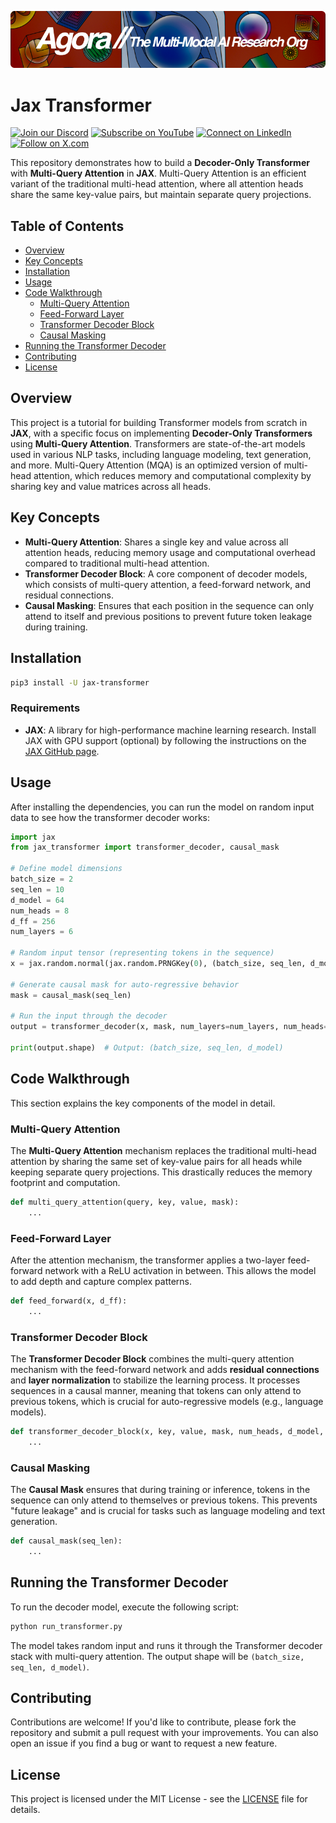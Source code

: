 [![Multi-Modality](agorabanner.png)](https://discord.com/servers/agora-999382051935506503)

# Jax Transformer
[![Join our Discord](https://img.shields.io/badge/Discord-Join%20our%20server-5865F2?style=for-the-badge&logo=discord&logoColor=white)](https://discord.gg/agora-999382051935506503) [![Subscribe on YouTube](https://img.shields.io/badge/YouTube-Subscribe-red?style=for-the-badge&logo=youtube&logoColor=white)](https://www.youtube.com/@kyegomez3242) [![Connect on LinkedIn](https://img.shields.io/badge/LinkedIn-Connect-blue?style=for-the-badge&logo=linkedin&logoColor=white)](https://www.linkedin.com/in/kye-g-38759a207/) [![Follow on X.com](https://img.shields.io/badge/X.com-Follow-1DA1F2?style=for-the-badge&logo=x&logoColor=white)](https://x.com/kyegomezb)


This repository demonstrates how to build a **Decoder-Only Transformer** with **Multi-Query Attention** in **JAX**. Multi-Query Attention is an efficient variant of the traditional multi-head attention, where all attention heads share the same key-value pairs, but maintain separate query projections.

## Table of Contents

- [Overview](#overview)
- [Key Concepts](#key-concepts)
- [Installation](#installation)
- [Usage](#usage)
- [Code Walkthrough](#code-walkthrough)
  - [Multi-Query Attention](#multi-query-attention)
  - [Feed-Forward Layer](#feed-forward-layer)
  - [Transformer Decoder Block](#transformer-decoder-block)
  - [Causal Masking](#causal-masking)
- [Running the Transformer Decoder](#running-the-transformer-decoder)
- [Contributing](#contributing)
- [License](#license)

## Overview

This project is a tutorial for building Transformer models from scratch in **JAX**, with a specific focus on implementing **Decoder-Only Transformers** using **Multi-Query Attention**. Transformers are state-of-the-art models used in various NLP tasks, including language modeling, text generation, and more. Multi-Query Attention (MQA) is an optimized version of multi-head attention, which reduces memory and computational complexity by sharing key and value matrices across all heads.

## Key Concepts

- **Multi-Query Attention**: Shares a single key and value across all attention heads, reducing memory usage and computational overhead compared to traditional multi-head attention.
- **Transformer Decoder Block**: A core component of decoder models, which consists of multi-query attention, a feed-forward network, and residual connections.
- **Causal Masking**: Ensures that each position in the sequence can only attend to itself and previous positions to prevent future token leakage during training.

## Installation

```bash
pip3 install -U jax-transformer
```

### Requirements

- **JAX**: A library for high-performance machine learning research. Install JAX with GPU support (optional) by following the instructions on the [JAX GitHub page](https://github.com/google/jax).

## Usage

After installing the dependencies, you can run the model on random input data to see how the transformer decoder works:

```python
import jax
from jax_transformer import transformer_decoder, causal_mask

# Define model dimensions
batch_size = 2
seq_len = 10
d_model = 64
num_heads = 8
d_ff = 256
num_layers = 6

# Random input tensor (representing tokens in the sequence)
x = jax.random.normal(jax.random.PRNGKey(0), (batch_size, seq_len, d_model))

# Generate causal mask for auto-regressive behavior
mask = causal_mask(seq_len)

# Run the input through the decoder
output = transformer_decoder(x, mask, num_layers=num_layers, num_heads=num_heads, d_model=d_model, d_ff=d_ff)

print(output.shape)  # Output: (batch_size, seq_len, d_model)
```

## Code Walkthrough

This section explains the key components of the model in detail.

### Multi-Query Attention

The **Multi-Query Attention** mechanism replaces the traditional multi-head attention by sharing the same set of key-value pairs for all heads while keeping separate query projections. This drastically reduces the memory footprint and computation.

```python
def multi_query_attention(query, key, value, mask):
    ...
```

### Feed-Forward Layer

After the attention mechanism, the transformer applies a two-layer feed-forward network with a ReLU activation in between. This allows the model to add depth and capture complex patterns.

```python
def feed_forward(x, d_ff):
    ...
```

### Transformer Decoder Block

The **Transformer Decoder Block** combines the multi-query attention mechanism with the feed-forward network and adds **residual connections** and **layer normalization** to stabilize the learning process. It processes sequences in a causal manner, meaning that tokens can only attend to previous tokens, which is crucial for auto-regressive models (e.g., language models).

```python
def transformer_decoder_block(x, key, value, mask, num_heads, d_model, d_ff):
    ...
```

### Causal Masking

The **Causal Mask** ensures that during training or inference, tokens in the sequence can only attend to themselves or previous tokens. This prevents "future leakage" and is crucial for tasks such as language modeling and text generation.

```python
def causal_mask(seq_len):
    ...
```

## Running the Transformer Decoder

To run the decoder model, execute the following script:

```python
python run_transformer.py
```

The model takes random input and runs it through the Transformer decoder stack with multi-query attention. The output shape will be `(batch_size, seq_len, d_model)`.

## Contributing

Contributions are welcome! If you'd like to contribute, please fork the repository and submit a pull request with your improvements. You can also open an issue if you find a bug or want to request a new feature.

## License

This project is licensed under the MIT License - see the [LICENSE](LICENSE) file for details.
